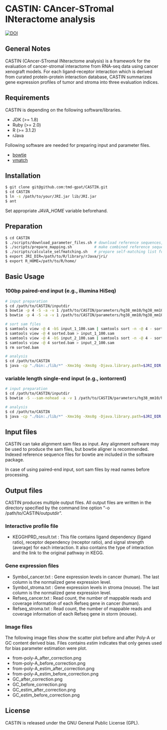 # CASTIN: CAncer-STromal INteractome analysis

[![DOI](https://zenodo.org/badge/21913/tmd-gpat/CASTIN.svg)](https://zenodo.org/badge/latestdoi/21913/tmd-gpat/CASTIN)

## General Notes

CASTIN (CAncer-STromal INteractome analysis) is a framework for the evaluation of cancer-stromal interactome from RNA-seq data using cancer xenograft models.
For each ligand-receptor interaction which is derived from curated protein-protein interaction database, CASTIN summarizes gene expression profiles of tumor and stroma into three evaluation indices.

## Requirements

CASTIN is depending on the following software/libraries.

- JDK (>= 1.8)
- Ruby (>= 2.0)
- R (>= 3.1.2)
- rJava

Following software are needed for preparing input and parameter files.

- [bowtie](http://bowtie-bio.sourceforge.net/index.shtml)
- [vmatch](http://www.vmatch.de/)

## Installation

```bash
$ git clone git@github.com:tmd-gpat/CASTIN.git
$ cd CASTIN
$ ln -s /path/to/your/JRI.jar lib/JRI.jar
$ ant
```

Set appropriate *JAVA_HOME* variable beforehand.

## Preparation

```bash
$ cd CASTIN
$ ./scripts/download_parameter_files.sh # download reference sequences, etc.
$ ./scripts/prepare_mapping.sh          # make combined reference sequence and bowtie index
$ ./scripts/calculate_selfmatching.sh   # prepare self-matching list for mappability correction
$ export JRI_DIR=/path/to/R/library/rJava/jri/
$ export R_HOME=/path/to/R/home/
```

## Basic Usage

### 100bp paired-end input (e.g., illumina HiSeq)
```bash
# input preparation
$ cd /path/to/CASTIN/inputdir
$ bowtie -p 4 -S -a -v 1 /path/to/CASTIN/parameters/hg38_mm10/hg38_mm10 R1.fastq > input_1_100.sam
$ bowtie -p 4 -S -a -v 1 /path/to/CASTIN/parameters/hg38_mm10/hg38_mm10 R2.fastq > input_2_100.sam

# sort sam files
$ samtools view -@ 4 -bS input_1_100.sam | samtools sort -n -@ 4 - sorted
$ samtools view -@ 4 sorted.bam > input_1_100.sam
$ samtools view -@ 4 -bS input_2_100.sam | samtools sort -n -@ 4 - sorted
$ samtools view -@ 4 sorted.bam > input_2_100.sam
$ rm sorted.bam

# analysis
$ cd /path/to/CASTIN
$ java -cp "./bin:./lib/*" -Xmx16g -Xms8g -Djava.library.path=$JRI_DIR interaction.Main -p /path/to/CASTIN/inputdir/input -l 100 -o /path/to/CASTIN/outputdir
```

### variable length single-end input (e.g., iontorrent)
```bash
# input preparation
$ cd /path/to/CASTIN/inputdir
$ bowtie -S --sam-nohead -a -v 1 /path/to/CASTIN/parameters/hg38_mm10/hg38_mm10 input.fastq > input.sam

# analysis
$ cd /path/to/CASTIN
$ java -cp "./bin:./lib/*" -Xmx16g -Xms8g -Djava.library.path=$JRI_DIR interaction.Main -s /path/to/CASTIN/inputdir/input.sam -o /path/to/CASTIN/outputdir
```

## Input files

CASTIN can take alignment sam files as input. Any alignment software may be used to produce the sam files, but bowtie aligner is recommended. Indexed reference sequence files for bowtie are included in the software package.

In case of using paired-end input, sort sam files by read names before processing.

## Output files

CASTIN produces multiple output files. All output files are written in the directory specified by the command line option “-o /path/to/CASTIN/outputdir”. 

### Interactive profile file 

- KEGGHPRD_result.txt :  This file contains ligand dependency (ligand ratio), receptor dependency (receptor ratio), and signal strength (average) for each interaction. It also contains the type of interaction and the link to the original pathway in KEGG. 

### Gene expression files

- Symbol_cancer.txt : Gene expression levels in cancer (human). The last column is the normalized gene expression level.
- Symbol_stroma.txt : Gene expression levels in stroma (mouse). The last column is the normalized gene expression level.
- Refseq_cancer.txt : Read count, the number of mappable reads and coverage information of each Refseq gene in cancer (human).
- Refseq_stroma.txt : Read count, the number of mappable reads and coverage information of each Refseq gene in storm (mouse).

### Image files

The following image files show the scatter plot before and after Poly-A or GC content derived bias.
Files contains _estim_ indicates that only genes used for bias parameter estimation were plot.

- from-poly-A_after_correction.png
- from-poly-A_before_correction.png
- from-poly-A_estim_after_correction.png
- from-poly-A_estim_before_correction.png
- GC_after_correction.png
- GC_before_correction.png
- GC_estim_after_correction.png
- GC_estim_before_correction.png

## License

CASTIN is released under the GNU General Public License (GPL).

